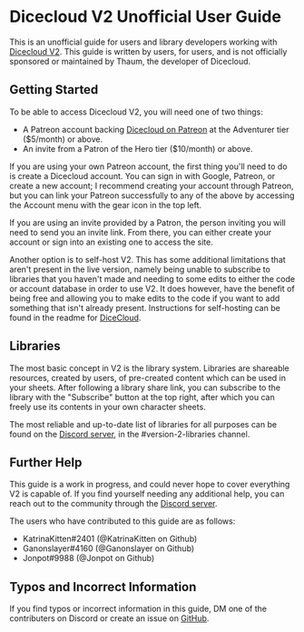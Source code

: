 # Dicecloud V2 Unofficial User Guide

This is an unofficial guide for users and library developers working with [Dicecloud V2](https://beta.dicecloud.com). This guide is written by users, for users, and is not officially sponsored or maintained by Thaum, the developer of Dicecloud.

## Getting Started

To be able to access Dicecloud V2, you will need one of two things:

* A Patreon account backing [Dicecloud on Patreon](https://www.patreon.com/dicecloud) at the Adventurer tier \($5/month\) or above.
* An invite from a Patron of the Hero tier \($10/month\) or above.

If you are using your own Patreon account, the first thing you'll need to do is create a Dicecloud account. You can sign in with Google, Patreon, or create a new account; I recommend creating your account through Patreon, but you can link your Patreon successfully to any of the above by accessing the Account menu with the gear icon in the top left.

If you are using an invite provided by a Patron, the person inviting you will need to send you an invite link. From there, you can either create your account or sign into an existing one to access the site.

Another option is to self-host V2. This has some additional limitations that aren't present in the live version, namely being unable to subscribe to libraries that you haven't made and needing to some edits to either the code or account database in order to use V2. It does however, have the benefit of being free and allowing you to make edits to the code if you want to add something that isn't already present. Instructions for self-hosting can be found in the readme for [DiceCloud](https://github.com/ThaumRystra/DiceCloud/blob/version-2/README.md).

## Libraries

The most basic concept in V2 is the library system. Libraries are shareable resources, created by users, of pre-created content which can be used in your sheets. After following a library share link, you can subscribe to the library with the "Subscribe" button at the top right, after which you can freely use its contents in your own character sheets.

The most reliable and up-to-date list of libraries for all purposes can be found on the [Discord server](https://discord.gg/qEvdfeB), in the \#version-2-libraries channel.

## Further Help

This guide is a work in progress, and could never hope to cover everything V2 is capable of. If you find yourself needing any additional help, you can reach out to the community through the [Discord server](https://discord.gg/qEvdfeB).

The users who have contributed to this guide are as follows:

* KatrinaKitten\#2401 \(@KatrinaKitten on Github\)
* Ganonslayer\#4160 \(@Ganonslayer on Github\)
* Jonpot\#9988 \(@Jonpot on Github\)

## Typos and Incorrect Information

If you find typos or incorrect information in this guide, DM one of the contributers on Discord or create an issue on [GitHub](https://github.com/KatrinaKitten/dicecloud-v2-guide).

